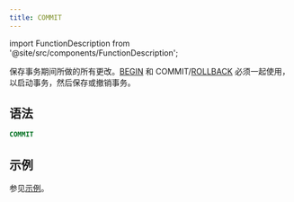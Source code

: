 ```yaml
---
title: COMMIT
---
```

import FunctionDescription from '@site/src/components/FunctionDescription';

<FunctionDescription description="引入或更新于：v1.2.371"/>

保存事务期间所做的所有更改。[BEGIN](begin.md) 和 COMMIT/[ROLLBACK](rollback.md) 必须一起使用，以启动事务，然后保存或撤销事务。

## 语法

```sql
COMMIT
```

## 示例

参见[示例](begin.md#examples)。